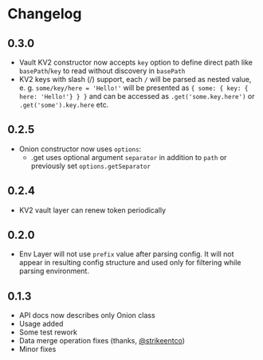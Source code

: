 # Changelog

## 0.3.0
* Vault KV2 constructor now accepts `key` option to define direct path like `basePath`/`key` 
to read without discovery in `basePath`
* KV2 keys with slash (/) support, each `/` will be parsed as nested value, e. g. `some/key/here = 'Hello!'` will
be presented as ```{ some: { key: { here: 'Hello!'} } }``` and can be accessed as ```.get('some.key.here')```
or ```.get('some').key.here``` etc.

## 0.2.5
* Onion constructor now uses `options`:
    * .get uses optional argument `separator` in addition to `path` or previously 
    set `options.getSeparator`

## 0.2.4
* KV2 vault layer can renew token periodically

## 0.2.0
* Env Layer will not use `prefix` value after parsing config. It will not appear in resulting config structure 
and used only for filtering while parsing environment.

## 0.1.3
* API docs now describes only Onion class
* Usage added
* Some test rework
* Data merge operation fixes (thanks, [@strikeentco](https://github.com/strikeentco))
* Minor fixes

